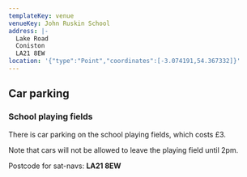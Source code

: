```yaml
---
templateKey: venue
venueKey: John Ruskin School
address: |-
  Lake Road
  Coniston
  LA21 8EW
location: '{"type":"Point","coordinates":[-3.074191,54.367332]}'
---
```

## Car parking

### School playing fields

There is car parking on the school playing fields, which costs £3. 

Note that cars will not be allowed to leave the playing field until 2pm.

Postcode for sat-navs: **LA21 8EW**
